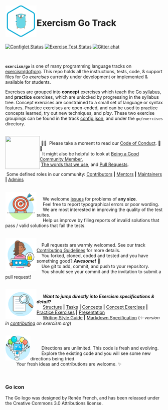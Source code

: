 <br>

<img align="left" width="100" height="100" src="https://github.com/exercism/website-icons/blob/main/tracks/go.svg">
<p vertical-align="middle"><h1>Exercism Go Track</h1></p>

<br>

[![Configlet Status](https://github.com/exercism/go/workflows/Configlet%20CI/badge.svg)](https://github.com/exercism/go/actions?query=workflow%3A%22Configlet+CI%22)
[![Exercise Test Status](https://github.com/exercism/go/workflows/Exercise%20tests/badge.svg)](https://github.com/exercism/go/actions?query=workflow%3A%22Exercise+tests%22)
[![Gitter chat](https://badges.gitter.im/exercism/go.svg)](https://gitter.im/exercism/go)

<br>

**`exercism/go`** is one of many programming language tracks on [exercism(dot)org][exercism-website].
This repo holds all the instructions, tests, code, & support files for Go *exercises* currently under development or implemented & available for students.

Exercises are grouped into **concept** exercises which teach the [Go syllabus][go-syllabus], and **practice** exercises, which are unlocked by progressing in the syllabus tree. Concept exercises are constrained to a small set of language or syntax features. Practice exercises are open-ended, and can be used to practice concepts learned, try out new techniques, and _play_.  These two exercise groupings can be found in the track [config.json][config-json], and under the `go/exercises` directory.

<br>

<img align="left" width="110" height="105" src="https://github.com/exercism/website-icons/blob/main/exercism/logo-big-bordered.png">

&nbsp;🌟🌟&nbsp; Please take a moment to read our [Code of Conduct][exercism-code-of-conduct].&nbsp;🌟🌟&nbsp;  
&nbsp;&nbsp;It might also be helpful to look at [Being a Good Community Member][being-a-good-community-member],  
&nbsp;[The words that we use][the-words-that-we-use], and [Pull Requests][prs].  

&nbsp;Some defined roles in our community:  [Contributors][exercism-contributors] **|** [Mentors][exercism-mentors] **|** [Maintainers][exercism-track-maintainers]  **|** [Admins][exercism-admins]


<br>
<img align="left" width="100" height="95" src="https://github.com/exercism/website-icons/blob/main/exercises/darts.svg">

&nbsp;&nbsp;&nbsp;&nbsp;&nbsp;We welcome [issues](https://github.com/exercism/go/issues) for problems of **any size**.  
&nbsp;&nbsp;&nbsp;&nbsp;&nbsp;Feel free to report typographical errors or poor wording.  
&nbsp;&nbsp;&nbsp;&nbsp;&nbsp;We are most interested in improving the quality of the test suites.  
&nbsp;&nbsp;&nbsp;&nbsp;&nbsp;Help us improve by filing reports of invalid solutions that pass / valid solutions that fail the tests.

<br>
<img align="left" width="100" height="105" src="https://github.com/exercism/website-icons/blob/main/exercises/developer-privileges.svg">

&nbsp;&nbsp;&nbsp;&nbsp;Pull requests are warmly welcomed. See our track [Contributing Guidelines][contributing] for more details.  
&nbsp;&nbsp;&nbsp;&nbsp;You forked, cloned, coded and tested and you have something good? **_Awesome!_** 🎉  
&nbsp;&nbsp;&nbsp;&nbsp;Use git to add, commit, and push to your repository.  
&nbsp;&nbsp;&nbsp;&nbsp;You should see your commit and the invitation to submit a pull request!


<br>
<img align="left" width="100" height="95" src="https://github.com/exercism/website-icons/blob/main/exercises/word-search.svg">

&nbsp;&nbsp;&nbsp;&nbsp;&nbsp;_**Want to jump directly into Exercism specifications & detail?**_  
&nbsp;&nbsp;&nbsp;&nbsp;&nbsp;[Structure][exercism-track-structure] **|** [Tasks][exercism-tasks] **|** [Concepts][exercism-concepts] **|** [Concept Exercises][concept-exercises] **|** [Practice Exercises][practice-exercises] **|** [Presentation][exercise-presentation]  
&nbsp;&nbsp;&nbsp;&nbsp;&nbsp;[Writing Style Guide][exercism-writing-style] **|** [Markdown Specification][exercism-markdown-specification] (_✨ version in [contributing][website-contributing-section] on exercism.org_)

<br>
&nbsp;<img align="left" width="80" height="80" src="https://github.com/exercism/website-icons/blob/main/exercises/party-robot.svg">

&nbsp;&nbsp;&nbsp;&nbsp;&nbsp;&nbsp;&nbsp;&nbsp;&nbsp;Directions are unlimited.
This code is fresh and evolving.  
&nbsp;&nbsp;&nbsp;&nbsp;&nbsp;&nbsp;&nbsp;&nbsp;&nbsp;Explore the existing code and you will see some new directions being tried.  
&nbsp;&nbsp;&nbsp;&nbsp;&nbsp;&nbsp;&nbsp;&nbsp;&nbsp;Your fresh ideas and contributions are welcome. :sparkles:

<br>

### Go icon

The Go logo was designed by Renée French, and has been released under the Creative Commons 3.0 Attributions license.

[being-a-good-community-member]: https://github.com/exercism/docs/tree/main/community/good-member
[concept-exercises]: https://github.com/exercism/docs/blob/main/building/tracks/concept-exercises.md
[config-json]: https://github.com/exercism/go/blob/main/config.json
[contributing]: https://github.com/exercism/go/blob/main/CONTRIBUTING.md
[exercise-presentation]: https://github.com/exercism/docs/blob/main/building/tracks/presentation.md
[exercism-admins]: https://github.com/exercism/docs/blob/main/community/administrators.md
[exercism-code-of-conduct]: https://exercism.org/docs/using/legal/code-of-conduct
[exercism-concepts]: https://github.com/exercism/docs/blob/main/building/tracks/concepts.md
[exercism-contributors]: https://github.com/exercism/docs/blob/main/community/contributors.md
[exercism-markdown-specification]: https://github.com/exercism/docs/blob/main/building/markdown/markdown.md
[exercism-mentors]: https://github.com/exercism/docs/tree/main/mentoring
[exercism-tasks]: https://exercism.org/docs/building/product/tasks
[exercism-track-maintainers]: https://github.com/exercism/docs/blob/main/community/maintainers.md
[exercism-track-structure]: https://github.com/exercism/docs/tree/main/building/tracks
[exercism-website]: https://exercism.org/
[exercism-writing-style]: https://github.com/exercism/docs/blob/main/building/markdown/style-guide.md
[go-syllabus]: https://exercism.org/tracks/go/concepts
[practice-exercises]: https://github.com/exercism/docs/blob/main/building/tracks/practice-exercises.md
[prs]: https://github.com/exercism/docs/blob/main/community/good-member/pull-requests.md
[the-words-that-we-use]: https://github.com/exercism/docs/blob/main/community/good-member/words.md
[website-contributing-section]: https://exercism.org/docs/building
